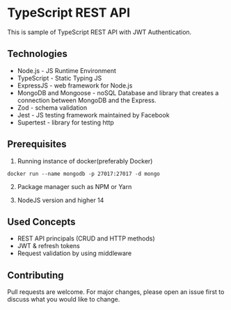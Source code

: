 # TypeScript REST API
This is sample of TypeScript REST API with JWT Authentication.

## Technologies
* Node.js - JS Runtime Environment
* TypeScript - Static Typing JS
* ExpressJS - web framework for Node.js
* MongoDB and Mongoose - noSQL Database and library that creates a connection between MongoDB and the Express.
* Zod - schema validation
* Jest - JS testing framework maintained  by Facebook
* Supertest - library for testing http
## Prerequisites
1. Running instance of docker(preferably Docker)
```docker
docker run --name mongodb -p 27017:27017 -d mongo
```
2. Package manager such as NPM or Yarn

3. NodeJS version and higher 14
## Used Concepts
* REST API principals (CRUD and HTTP methods)
* JWT & refresh tokens
* Request validation by using middleware
## Contributing
Pull requests are welcome. For major changes, please open an issue first to discuss what you would like to change.


